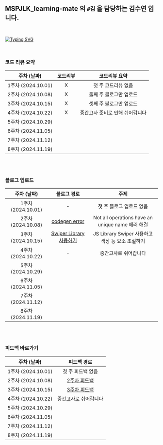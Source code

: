 ## MSPJLK_learning-mate 의 `#김` 을 담당하는 김수연 입니다.

<br />

<a href="https://git.io/typing-svg"><img src="https://readme-typing-svg.demolab.com?font=Fira+Code&pause=1000&color=F7BDF6&width=435&lines=%EC%BD%94%EB%93%9C+%EC%97%85%EB%A1%9C%EB%93%9C%2C+%EB%B8%94%EB%A1%9C%EA%B7%B8+%EC%9E%91%EC%84%B1+%EA%B8%80+%EA%B3%B5%EC%9C%A0" alt="Typing SVG" /></a>

<br />

### 코드 리뷰 요약

|    주차 (날짜)     | 코드리뷰 |          코드리뷰 요약          |
| :----------------: | :------: | :-----------------------------: |
| 1주차 (2024.10.01) |    X     |       첫 주 코드리뷰 없음       |
| 2주차 (2024.10.08) |    X     |     둘째 주 블로그만 업로드     |
| 3주차 (2024.10.15) |    X     |     셋째 주 블로그만 업로드     |
| 4주차 (2024.10.22) |    X     | 중간고사 준비로 인해 쉬어갑니다 |
| 5주차 (2024.10.29) |          |                                 |
| 6주차 (2024.11.05) |          |                                 |
| 7주차 (2024.11.12) |          |                                 |
| 8주차 (2024.11.19) |          |                                 |

<br /><br />

### 블로그 업로드

|    주차 (날짜)     |                                                       블로그 경로                                                        |                       주제                       |
| :----------------: | :----------------------------------------------------------------------------------------------------------------------: | :----------------------------------------------: |
| 1주차 (2024.10.01) |                                                            -                                                             |             첫 주 블로그 업로드 없음             |
| 2주차 (2024.10.08) |      [codegen error](https://let-d0-study.tistory.com/entry/GraphQL-Codegen-Not-all-operations-have-an-unique-name)      | Not all operations have an unique name 에러 해결 |
| 3주차 (2024.10.15) | [Swiper Library 사용하기](https://let-d0-study.tistory.com/entry/JS-Library-Swiper-%EC%82%AC%EC%9A%A9%ED%95%98%EA%B8%B0) | JS Library Swiper 사용하고 색상 등 요소 조절하기 |
| 4주차 (2024.10.22) |                                                            -                                                             |              중간고사로 쉬어갑니다               |
| 5주차 (2024.10.29) |                                                                                                                          |                                                  |
| 6주차 (2024.11.05) |                                                                                                                          |                                                  |
| 7주차 (2024.11.12) |                                                                                                                          |                                                  |
| 8주차 (2024.11.19) |                                                                                                                          |                                                  |

<br /><br />

### 피드백 바로가기

|    주차 (날짜)     |                            피드백 경로                            |
| :----------------: | :---------------------------------------------------------------: |
| 1주차 (2024.10.01) |                         첫 주 피드백 없음                         |
| 2주차 (2024.10.08) | [2주차 피드백](https://github.com/MSPJLK/kimsuyeon/discussions/1) |
| 3주차 (2024.10.15) | [3주차 피드백](https://github.com/MSPJLK/kimsuyeon/discussions/2) |
| 4주차 (2024.10.22) |                       중간고사로 쉬어갑니다                       |
| 5주차 (2024.10.29) |                                                                   |
| 6주차 (2024.11.05) |                                                                   |
| 7주차 (2024.11.12) |                                                                   |
| 8주차 (2024.11.19) |                                                                   |
